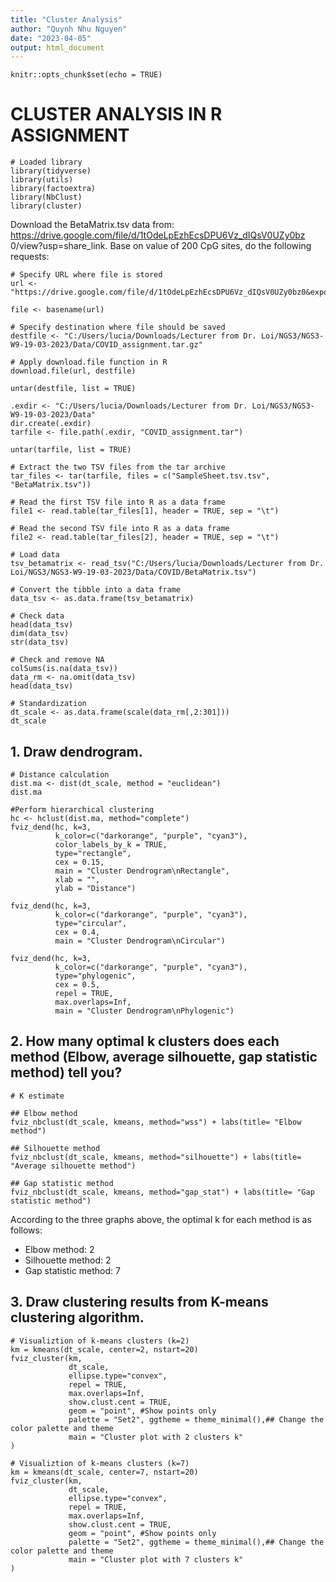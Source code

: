 ```yaml
---
title: "Cluster Analysis"
author: "Quynh Nhu Nguyen"
date: "2023-04-05"
output: html_document
---
```


```{r setup, include=FALSE}
knitr::opts_chunk$set(echo = TRUE)
```

# **CLUSTER ANALYSIS IN R ASSIGNMENT**

```{r}
# Loaded library 
library(tidyverse)
library(utils)
library(factoextra)
library(NbClust)
library(cluster)
```

Download the BetaMatrix.tsv data from: <https://drive.google.com/file/d/1tOdeLpEzhEcsDPU6Vz_dIQsV0UZy0bz> 0/view?usp=share_link. Base on value of 200 CpG sites, do the following requests:

```{r}
# Specify URL where file is stored
url <- "https://drive.google.com/file/d/1tOdeLpEzhEcsDPU6Vz_dIQsV0UZy0bz0&export=download"

file <- basename(url)

# Specify destination where file should be saved
destfile <- "C:/Users/lucia/Downloads/Lecturer from Dr. Loi/NGS3/NGS3-W9-19-03-2023/Data/COVID_assignment.tar.gz"

# Apply download.file function in R
download.file(url, destfile)

untar(destfile, list = TRUE)

.exdir <- "C:/Users/lucia/Downloads/Lecturer from Dr. Loi/NGS3/NGS3-W9-19-03-2023/Data"
dir.create(.exdir)
tarfile <- file.path(.exdir, "COVID_assignment.tar")

untar(tarfile, list = TRUE)

# Extract the two TSV files from the tar archive
tar_files <- tar(tarfile, files = c("SampleSheet.tsv.tsv", "BetaMatrix.tsv"))

# Read the first TSV file into R as a data frame
file1 <- read.table(tar_files[1], header = TRUE, sep = "\t")

# Read the second TSV file into R as a data frame
file2 <- read.table(tar_files[2], header = TRUE, sep = "\t")

```

```{r}
# Load data 
tsv_betamatrix <- read_tsv("C:/Users/lucia/Downloads/Lecturer from Dr. Loi/NGS3/NGS3-W9-19-03-2023/Data/COVID/BetaMatrix.tsv") 

# Convert the tibble into a data frame
data_tsv <- as.data.frame(tsv_betamatrix)

# Check data
head(data_tsv)
dim(data_tsv)
str(data_tsv)
```

```{r}
# Check and remove NA 
colSums(is.na(data_tsv))
data_rm <- na.omit(data_tsv)
head(data_tsv)
```

```{r}
# Standardization
dt_scale <- as.data.frame(scale(data_rm[,2:301]))
dt_scale
```

## 1. Draw dendrogram.

```{r}
# Distance calculation
dist.ma <- dist(dt_scale, method = "euclidean")
dist.ma
```

```{r}
#Perform hierarchical clustering
hc <- hclust(dist.ma, method="complete")
fviz_dend(hc, k=3,
          k_color=c("darkorange", "purple", "cyan3"),
          color_labels_by_k = TRUE,
          type="rectangle",
          cex = 0.15,
          main = "Cluster Dendrogram\nRectangle",
          xlab = "",
          ylab = "Distance")

fviz_dend(hc, k=3,
          k_color=c("darkorange", "purple", "cyan3"),
          type="circular",
          cex = 0.4,
          main = "Cluster Dendrogram\nCircular")

fviz_dend(hc, k=3,
          k_color=c("darkorange", "purple", "cyan3"),
          type="phylogenic",
          cex = 0.5,
          repel = TRUE,
          max.overlaps=Inf,
          main = "Cluster Dendrogram\nPhylogenic")
```

## 2. How many optimal k clusters does each method (Elbow, average silhouette, gap statistic method) tell you?

```{r}
# K estimate

## Elbow method
fviz_nbclust(dt_scale, kmeans, method="wss") + labs(title= "Elbow method")

## Silhouette method
fviz_nbclust(dt_scale, kmeans, method="silhouette") + labs(title= "Average silhouette method")

## Gap statistic method
fviz_nbclust(dt_scale, kmeans, method="gap_stat") + labs(title= "Gap statistic method")
```

According to the three graphs above, the optimal k for each method is as follows: 
- Elbow method: 2 
- Silhouette method: 2 
- Gap statistic method: 7

## 3. Draw clustering results from K-means clustering algorithm.

```{r}
# Visualiztion of k-means clusters (k=2)
km = kmeans(dt_scale, center=2, nstart=20)
fviz_cluster(km,
             dt_scale,
             ellipse.type="convex",
             repel = TRUE,
             max.overlaps=Inf,
             show.clust.cent = TRUE,
             geom = "point", #Show points only
             palette = "Set2", ggtheme = theme_minimal(),## Change the color palette and theme
             main = "Cluster plot with 2 clusters k"
)
```

```{r}
# Visualiztion of k-means clusters (k=7)
km = kmeans(dt_scale, center=7, nstart=20)
fviz_cluster(km,
             dt_scale,
             ellipse.type="convex",
             repel = TRUE,
             max.overlaps=Inf,
             show.clust.cent = TRUE,
             geom = "point", #Show points only
             palette = "Set2", ggtheme = theme_minimal(),## Change the color palette and theme
             main = "Cluster plot with 7 clusters k"
)
```
